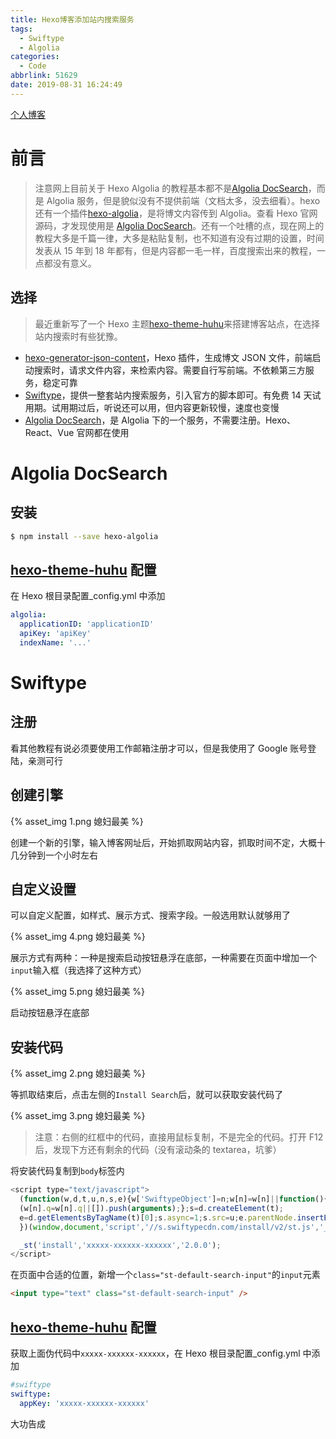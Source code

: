 ```yaml
---
title: Hexo博客添加站内搜索服务
tags:
  - Swiftype
  - Algolia
categories:
  - Code
abbrlink: 51629
date: 2019-08-31 16:24:49
---
```


[个人博客](https://blog.utone.xyz/)

# 前言

> 注意网上目前关于 Hexo Algolia 的教程基本都不是[Algolia DocSearch](https://community.algolia.com/docsearch/)，而是 Algolia 服务，但是貌似没有不提供前端（文档太多，没去细看）。hexo 还有一个插件[hexo-algolia](https://github.com/oncletom/hexo-algolia)，是将博文内容传到 Algolia。查看 Hexo 官网源码，才发现使用是 [Algolia DocSearch](https://community.algolia.com/docsearch/)。还有一个吐槽的点，现在网上的教程大多是千篇一律，大多是粘贴复制，也不知道有没有过期的设置，时间发表从 15 年到 18 年都有，但是内容都一毛一样，百度搜索出来的教程，一点都没有意义。

## 选择

> 最近重新写了一个 Hexo 主题[hexo-theme-huhu](https://github.com/shixiaohu2206/hexo-theme-huhu)来搭建博客站点，在选择站内搜索时有些犹豫。

- [hexo-generator-json-content](https://community.algolia.com/docsearch/)，Hexo 插件，生成博文 JSON 文件，前端启动搜索时，请求文件内容，来检索内容。需要自行写前端。不依赖第三方服务，稳定可靠
- [Swiftype](https://app.swiftype.com)，提供一整套站内搜索服务，引入官方的脚本即可。有免费 14 天试用期。试用期过后，听说还可以用，但内容更新较慢，速度也变慢
- [Algolia DocSearch](https://community.algolia.com/docsearch/)，是 Algolia 下的一个服务，不需要注册。Hexo、React、Vue 官网都在使用

# Algolia DocSearch

## 安装

```bash
$ npm install --save hexo-algolia
```

## [hexo-theme-huhu](https://github.com/shixiaohu2206/hexo-theme-huhu) 配置

在 Hexo 根目录配置\_config.yml 中添加

```yaml
algolia:
  applicationID: 'applicationID'
  apiKey: 'apiKey'
  indexName: '...'
```

# Swiftype

## 注册

看其他教程有说必须要使用工作邮箱注册才可以，但是我使用了 Google 账号登陆，亲测可行

## 创建引擎

{% asset_img 1.png 媳妇最美 %}

创建一个新的引擎，输入博客网址后，开始抓取网站内容，抓取时间不定，大概十几分钟到一个小时左右

## 自定义设置

可以自定义配置，如样式、展示方式、搜索字段。一般选用默认就够用了

{% asset_img 4.png 媳妇最美 %}

展示方式有两种：一种是搜索启动按钮悬浮在底部，一种需要在页面中增加一个`input`输入框（我选择了这种方式）

{% asset_img 5.png 媳妇最美 %}

启动按钮悬浮在底部

## 安装代码

{% asset_img 2.png 媳妇最美 %}

等抓取结束后，点击左侧的`Install Search`后，就可以获取安装代码了

{% asset_img 3.png 媳妇最美 %}

> 注意：右侧的红框中的代码，直接用鼠标复制，不是完全的代码。打开 F12 后，发现下方还有剩余的代码（没有滚动条的 textarea，坑爹）

将安装代码复制到`body`标签内

```js
<script type="text/javascript">
  (function(w,d,t,u,n,s,e){w['SwiftypeObject']=n;w[n]=w[n]||function(){
  (w[n].q=w[n].q||[]).push(arguments);};s=d.createElement(t);
  e=d.getElementsByTagName(t)[0];s.async=1;s.src=u;e.parentNode.insertBefore(s,e);
  })(window,document,'script','//s.swiftypecdn.com/install/v2/st.js','_st');

  _st('install','xxxxx-xxxxxx-xxxxxx','2.0.0');
</script>
```

在页面中合适的位置，新增一个`class="st-default-search-input"`的`input`元素

```html
<input type="text" class="st-default-search-input" />
```

## [hexo-theme-huhu](https://github.com/shixiaohu2206/hexo-theme-huhu) 配置

获取上面伪代码中`xxxxx-xxxxxx-xxxxxx`，在 Hexo 根目录配置\_config.yml 中添加

```yaml
#swiftype
swiftype:
  appKey: 'xxxxx-xxxxxx-xxxxxx'
```

大功告成
